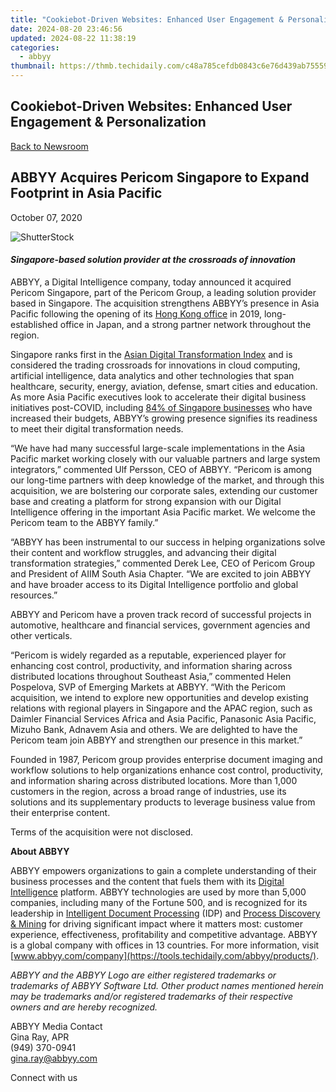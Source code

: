 ```yaml
---
title: "Cookiebot-Driven Websites: Enhanced User Engagement & Personalization"
date: 2024-08-20 23:46:56
updated: 2024-08-22 11:38:19
categories:
  - abbyy
thumbnail: https://thmb.techidaily.com/c48a785cefdb0843c6e76d439ab755593afd7522af39269117f83ccabe84316f.png
---
```


## Cookiebot-Driven Websites: Enhanced User Engagement & Personalization

[Back to Newsroom](https://tools.techidaily.com/abbyy/products/)

## ABBYY Acquires Pericom Singapore to Expand Footprint in Asia Pacific

October 07, 2020

![ShutterStock](https://content.abbyy.com/-/media/project/abbyy/abbyy/branchtemplates/shutterstock_1272462163_1296-x-729.jpg?h=729&iar=0&w=1296)

#### _Singapore-based solution provider at the crossroads of innovation_

ABBYY, a Digital Intelligence company, today announced it acquired Pericom Singapore, part of the Pericom Group, a leading solution provider based in Singapore. The acquisition strengthens ABBYY’s presence in Asia Pacific following the opening of its [Hong Kong office](https://tools.techidaily.com/abbyy/products/) in 2019, long-established office in Japan, and a strong partner network throughout the region.

Singapore ranks first in the [Asian Digital Transformation Index](https://www.edb.gov.sg/en/news-and-events/insights/innovation/singapore-tops-the-asian-digital-transformation-index.html) and is considered the trading crossroads for innovations in cloud computing, artificial intelligence, data analytics and other technologies that span healthcare, security, energy, aviation, defense, smart cities and education. As more Asia Pacific executives look to accelerate their digital business initiatives post-COVID, including [84% of Singapore businesses](https://www.zdnet.com/article/singapore-firms-credit-covid-19-for-clarifying-digital-transformation-plans/) who have increased their budgets, ABBYY’s growing presence signifies its readiness to meet their digital transformation needs.

“We have had many successful large-scale implementations in the Asia Pacific market working closely with our valuable partners and large system integrators,” commented Ulf Persson, CEO of ABBYY. “Pericom is among our long-time partners with deep knowledge of the market, and through this acquisition, we are bolstering our corporate sales, extending our customer base and creating a platform for strong expansion with our Digital Intelligence offering in the important Asia Pacific market. We welcome the Pericom team to the ABBYY family.”

“ABBYY has been instrumental to our success in helping organizations solve their content and workflow struggles, and advancing their digital transformation strategies,” commented Derek Lee, CEO of Pericom Group and President of AIIM South Asia Chapter. “We are excited to join ABBYY and have broader access to its Digital Intelligence portfolio and global resources.”

ABBYY and Pericom have a proven track record of successful projects in automotive, healthcare and financial services, government agencies and other verticals.

“Pericom is widely regarded as a reputable, experienced player for enhancing cost control, productivity, and information sharing across distributed locations throughout Southeast Asia,” commented Helen Pospelova, SVP of Emerging Markets at ABBYY. “With the Pericom acquisition, we intend to explore new opportunities and develop existing relations with regional players in Singapore and the APAC region, such as Daimler Financial Services Africa and Asia Pacific, Panasonic Asia Pacific, Mizuho Bank, Adnavem Asia and others. We are delighted to have the Pericom team join ABBYY and strengthen our presence in this market.”

Founded in 1987, Pericom group provides enterprise document imaging and workflow solutions to help organizations enhance cost control, productivity, and information sharing across distributed locations. More than 1,000 customers in the region, across a broad range of industries, use its solutions and its supplementary products to leverage business value from their enterprise content.

Terms of the acquisition were not disclosed.

**About ABBYY**

ABBYY empowers organizations to gain a complete understanding of their business processes and the content that fuels them with its [Digital Intelligence](https://tools.techidaily.com/abbyy/products/) platform. ABBYY technologies are used by more than 5,000 companies, including many of the Fortune 500, and is recognized for its leadership in [Intelligent Document Processing](https://tools.techidaily.com/abbyy/products/) (IDP) and [Process Discovery & Mining](https://tools.techidaily.com/abbyy/products/) for driving significant impact where it matters most: customer experience, effectiveness, profitability and competitive advantage. ABBYY is a global company with offices in 13 countries. For more information, visit [www.abbyy.com/company](https://tools.techidaily.com/abbyy/products/).

_ABBYY and the ABBYY Logo are either registered trademarks or trademarks of ABBYY Software Ltd. Other product names mentioned herein may be trademarks and/or registered trademarks of their respective owners and are hereby recognized._

ABBYY Media Contact  
Gina Ray, APR  
(949) 370-0941  
[gina.ray@abbyy.com](https://tools.techidaily.com/abbyy/products/)  
  
  
Connect with us

<ins class="adsbygoogle"
     style="display:block"
     data-ad-format="autorelaxed"
     data-ad-client="ca-pub-7571918770474297"
     data-ad-slot="1223367746"></ins>



<ins class="adsbygoogle"
     style="display:block"
     data-ad-client="ca-pub-7571918770474297"
     data-ad-slot="8358498916"
     data-ad-format="auto"
     data-full-width-responsive="true"></ins>
